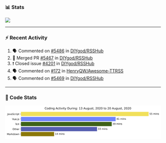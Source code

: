 ### :bar_chart: Stats

<a href="#">
  <img align="center" src="https://github-readme-stats.vercel.app/api?username=henryqw&count_private=true&show_icons=true" />
</a>
<!-- <a href="#">
  <img align="center" src="https://github-readme-stats-git-master.henryqw.vercel.app/api/top-langs/?username=HenryQW&layout=compact" />
</a> -->

---

### :zap: Recent Activity

<!--START_SECTION:activity-->

1. 🗣 Commented on [#5486](https://github.com//DIYgod/RSSHub/issues/5486) in [DIYgod/RSSHub](https://github.com//DIYgod/RSSHub)
2. 🎉 Merged PR [#5467](https://github.com//DIYgod/RSSHub/pull/5467) in [DIYgod/RSSHub](https://github.com//DIYgod/RSSHub)
3. ❗️ Closed issue [#4201](https://github.com//DIYgod/RSSHub/issues/4201) in [DIYgod/RSSHub](https://github.com//DIYgod/RSSHub)
4. 🗣 Commented on [#172](https://github.com//HenryQW/Awesome-TTRSS/issues/172) in [HenryQW/Awesome-TTRSS](https://github.com//HenryQW/Awesome-TTRSS)
5. 🗣 Commented on [#5469](https://github.com//DIYgod/RSSHub/issues/5469) in [DIYgod/RSSHub](https://github.com//DIYgod/RSSHub)
<!--END_SECTION:activity-->

---

### :calendar: Code Stats

![WakaTime](https://github.com/HenryQW/HenryQW/blob/master/images/stat.svg)
